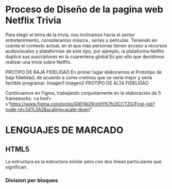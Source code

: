  # Proceso de Diseño de la pagina web Netflix Trivia

   Para elegir el tema de la trivia, nos inclinamos hacia el sector entretenimiento, consideramos música , series y películas.
   Teniendo en cuenta el contexto actual, en el que más personas tienen acceso a recursos audiovisuales y plataformas de este tipo, por ejemplo, la plataforma Netflix duplicó sus suscriptores en la cuarentena global.Es por ello que decidimos realizar una trivia sobre Netflix.

PROTIPO DE BAJA FIDELIDAD
 En primer lugar elaboramos el Prototipo de baja fidelidad, de acuerdo a como creímos que se vería mejor y sería factible programar.
        Imagen1
        Imagen2
 PROTIPO DE ALTA FIDELIDAD

Continuamos en Figma, trabajando conjuntamente en la elaboración de 5 frameworks:
     <a href= s"https://www.figma.com/proto/GI6YAtZKnHIYK7fg3CCTZG/First-job?node-id=34%3A2&scaling=scale-down" </a>

# LENGUAJES DE MARCADO
## HTML5
La estructura es la estructura similar pero con dos lineas particulares que significan:
<!DOCTYPE html> <!--Etiqueta no tiene inicio o cierre-->
<html lang="es"><!--Etiqueta de apertura, lang="es" (es un atributo)=> significa lenguaje español-->
  <head><!--contiene informacion general como <meta>;<Title>;<link> en este proyecto tiene:-->
  <meta charset="UTF-8">
    <meta name="viewport" content="width=device-width, initial-scale=1.0">
    <title>Netflix Trivia</title>
    <link rel="stylesheet" href="Trivia.css"><!--  rel= Crea un hipervínculo ; href= atributo de vincular a css en este caso-->

### Division por bloques
 <body><!--contiene el documento en si-->
    <div id= > <!--<div> etiqueta y define una división en este programa divide la pantalla de bienvienda a pantalla de elegir categorias tambien divide la pantalla de preguntas de series y peliculas -->
<id="screen1">  <!--atributo especifica una identificación única en este caso "screeen1"  es la identificacion para la pantalla de bienvenida.

### Alineacion de textos
En varias lineas usamos <br> etiqueta para ingresar saltos de línea.

### Formulario

<form> usamos esta etiqueta para crear formularios, cada <form> tiene un <id> en nuestro caso hay 6 con sus respectivos <id>. Dentro de <form> hay <input type="radio" id="answer1" name="grupoA" value="incorrecto>
<input type = "radio"> : <input>etiqueta especifica un campo de entrada donde el usuario puede ingresar datos de varios tipos en nuestro caso un <input type = "radio"> Define un botón en el que se puede hacer clic.
Por ejemplo:

<input type="radio"> Maria Pedrasa

<input type="radio">Ester Esposito

<input type="radio"> Danna Paola


# JAVASCRIPT
Declaramos variables y ocultamos screens 2 al 5, con style.display

Usamos function:

function play(){}
function series(){}
function peliculas(){}
function score(){}


# CSS
Usamos html,body{
    background-color: black;
    height:100%;
    margin: 0;
    display: flex;
    flex-direction: column;
}
